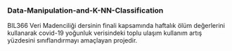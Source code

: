 ### Data-Manipulation-and-K-NN-Classification


BIL366 Veri Madenciliği dersinin finali kapsamında haftalık ölüm değerlerini kullanarak covid-19 yoğunluk verisindeki toplu ulaşım kullanım artış yüzdesini sınıflandırmayı amaçlayan projedir.
